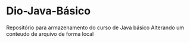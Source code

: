 # Dio-Java-Básico
Repositório para armazenamento do curso de Java básico
Alterando um conteudo de arquivo de forma local